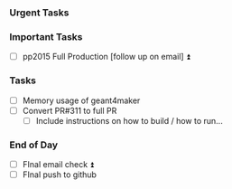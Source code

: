 ### Urgent Tasks
### Important Tasks
- [ ] pp2015 Full Production [follow up on email] ⏫
### Tasks
- [ ] Memory usage of geant4maker
- [ ] Convert PR#311 to full PR
	- [ ] Include instructions on how to build / how to run...
### End of Day
- [ ] FInal email check ⏫
- [ ] FInal push to github

